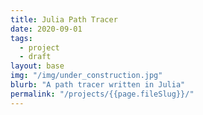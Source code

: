 ```yaml
---
title: Julia Path Tracer
date: 2020-09-01
tags:
  - project
  - draft
layout: base
img: "/img/under_construction.jpg"
blurb: "A path tracer written in Julia"
permalink: "/projects/{{page.fileSlug}}/"
---
```

